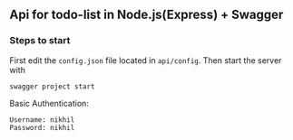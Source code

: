 ## Api for todo-list in Node.js(Express) + Swagger

### Steps to start
First edit the `config.json` file located in `api/config`.
Then start the server with

```
swagger project start
```

Basic Authentication:
```
Username: nikhil
Password: nikhil
```